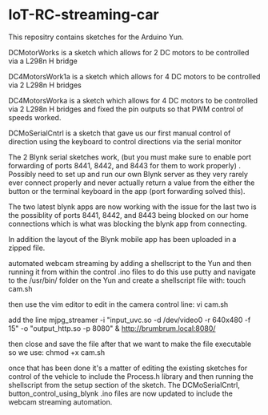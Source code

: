 # IoT-RC-streaming-car

This repositry contains sketches for the Arduino Yun.

DCMotorWorks is a sketch which allows for 2 DC motors to be controlled via a L298n H bridge 

DC4MotorsWork1a is a sketch which allows for 4 DC motors to be controlled via 2 L298n H bridges 

DC4MotorsWorka is a sketch which allows for 4 DC motors to be controlled via 2 L298n H bridges and fixed the pin outputs 
so that PWM control of speeds worked.

DCMoSerialCntrl is a sketch that gave us our first manual control of direction using the keyboard to control directions 
via the serial monitor

The 2 Blynk serial sketches work, (but you must make sure to enable port forwarding of ports 8441, 8442, and 8443 for them to work properly) . Possibly need to set up and run our own Blynk server as they very rarely ever connect properly and never actually return a value from the either the button or the terminal keyboard in the app (port forwarding solved this).


The two latest blynk apps are now working with the issue for the last two is the possiblity of ports 8441, 8442, and 8443 being blocked on our home connections which is what was blocking the blynk app from connecting.

In addition the layout of the Blynk mobile app has been uploaded in a zipped file.

automated webcam streaming by adding a shellscript to the Yun and then running it from within the control .ino files
to do this use putty and navigate to the /usr/bin/ folder on the Yun and create a shellscript file with:     touch cam.sh

then use the vim editor to edit in the camera control line:   vi cam.sh 

add the line     mjpg_streamer -i "input_uvc.so -d /dev/video0 -r 640x480 -f 15" -o "output_http.so -p 8080" & http://brumbrum.local:8080/   

then close and save the file
after that we want to make the file executable so we use:   chmod +x cam.sh

once that has been done it's a matter of editing the existing sketches for control of the vehicle to include the Process.h library and then running the shellscript from the setup section of the sketch. The DCMoSerialCntrl, button_control_using_blynk .ino files are now updated to include the webcam streaming automation.
